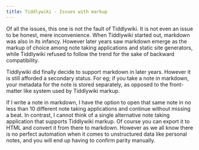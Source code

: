 ```yaml
---
title: Tiddlywiki - Issues with markup
---
```




Of all the issues, this one is not the fault of Tiddlywiki. It is not even an issue to be honest, mere inconvenience. When Tiddlywiki started out, markdown was also in its infancy. However later years saw markdown emerge as the markup of choice among note taking applications and static site generators, while Tiddlywiki refused to follow the trend for the sake of backward compatibility.

Tiddlywiki did finally decide to support markdown in later years. However it is still afforded a secondary status. For eg; if you take a note in markdown, your metadata for the note is stored separately, as opposed to the front-matter like system used by Tiddlywiki markup.

If I write a note in markdown, I have the option to open that same note in no less than 10 different note taking applications and continue without missing a beat. In contrast, I cannot think of a single alternative note taking application that supports Tiddlywiki markup. Of course you can export it to HTML and convert it from there to markdown. However as we all know there is no perfect automation when it comes to unstructured data like personal notes, and you will end up having to confirm parity manually.
